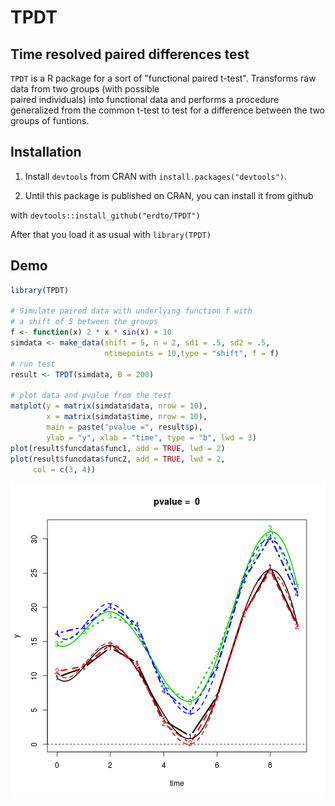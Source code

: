 
# TPDT
  
## Time resolved paired differences test
  `TPDT` is a R package for a sort of "functional paired
  t-test". Transforms raw data from two groups (with possible   
  paired individuals) into functional data and performs a 
  procedure generalized from the common t-test to test for a 
  difference between the two groups of funtions.

## Installation

1. Install `devtools` from CRAN with `install.packages("devtools")`.

2. Until this package is published on CRAN, you can install it from github 


with `devtools::install_github("erdto/TPDT")`

After that you load it as usual with `library(TPDT)`

## Demo
```r
library(TPDT)

# Simulate paired data with underlying function f with
# a shift of 5 between the groups
f <- function(x) 2 * x * sin(x) + 10
simdata <- make_data(shift = 5, n = 2, sd1 = .5, sd2 = .5, 
                     ntimepoints = 10,type = "shift", f = f)
# run test
result <- TPDT(simdata, B = 200) 

# plot data and pvalue from the test
matplot(y = matrix(simdata$data, nrow = 10), 
        x = matrix(simdata$time, nrow = 10), 
        main = paste("pvalue =", result$p), 
        ylab = "y", xlab = "time", type = "b", lwd = 3)
plot(result$funcdata$func1, add = TRUE, lwd = 2)
plot(result$funcdata$func2, add = TRUE, lwd = 2, 
     col = c(3, 4))
```

![plot of chunk unnamed-chunk-2](figure/unnamed-chunk-2-1.png) 

